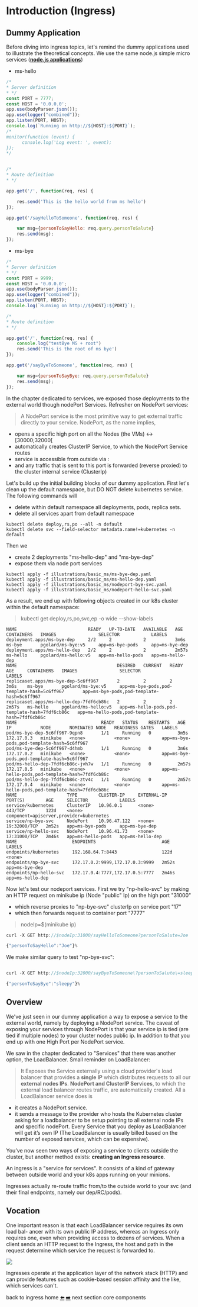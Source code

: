 # Introduction (Ingress)


## Dummy Application

Before diving into ingress topics, let's remind the dummy applications used to illustrate the theoretical concepts.
We use the same node.js simple micro services (**[node.js applications](../docker-images/node-app/svc-section/)**)

- ms-hello

```javascript
/*
* Server definition
* */
const PORT = 7777;
const HOST = '0.0.0.0';
app.use(bodyParser.json());
app.use(logger("combined"));
app.listen(PORT, HOST);
console.log(`Running on http://${HOST}:${PORT}`);
/*
monitor(function (event) {
      console.log('Log event: ', event);
});
*/


/*
* Route definition
* */

app.get('/', function(req, res) {

    res.send('This is the hello world from ms hello')
});

app.get('/sayHelloToSomeone', function(req, res) {

    var msg={personToSayHello: req.query.personToSalute}
    res.send(msg);
});
```

- ms-bye

```javascript
/*
* Server definition
* */
const PORT = 9999;
const HOST = '0.0.0.0';
app.use(bodyParser.json());
app.use(logger("combined"));
app.listen(PORT, HOST);
console.log(`Running on http://${HOST}:${PORT}`);

/*
* Route definition
* */

app.get('/', function(req, res) {
    console.log("testBye MS + root")
    res.send('This is the root of ms bye')
});

app.get('/sayByeToSomeone', function(req, res) {

    var msg={personToSayBye: req.query.personToSalute}
    res.send(msg);
});
```

In the chapter dedicated to services, we exposed those deployments to the external world though nodePort Services.
Refresher on NodePort services:
>A NodePort service is the most primitive way to get external traffic directly to your service.
NodePort, as the name implies,
- opens a specific high port on all the Nodes (the VMs) <-> [30000;32000[
- automatically creates ClusterIP Service, to which the NodePort Service routes
- service is accessible from outside via <NodeIP>:<NodePort>
- and any traffic that is sent to this port is forwarded (reverse proxied) to the cluster internal service (ClusterIp)

Let's build up the initial building blocks of our dummy application. First let's clean up the default namespace, but DO NOT delete kubernetes service.
The following commands will
- delete within default namespace all deployments, pods, replica sets.
- delete all services apart from default namespace

```
kubectl delete deploy,rs,po --all -n default
kubectl delete svc --field-selector metadata.name!=kubernetes -n default
```

Then we  
- create 2 deployments "ms-hello-dep" and "ms-bye-dep"
- expose them via node port services

```
kubectl apply -f illustrations/basic_ms/ms-bye-dep.yaml
kubectl apply -f illustrations/basic_ms/ms-hello-dep.yaml
kubectl apply -f illustrations/basic_ms/nodeport-bye-svc.yaml
kubectl apply -f illustrations/basic_ms/nodeport-hello-svc.yaml
```

As a result, we end up with following objects created in our k8s cluster within the default namespace:

> kubectl get deploy,rs,po,svc,ep -o wide --show-labels
```
NAME                           READY   UP-TO-DATE   AVAILABLE   AGE     CONTAINERS   IMAGES                SELECTOR            LABELS
deployment.apps/ms-bye-dep     2/2     2            2           3m6s    ms-bye       pgolard/ms-bye:v5     app=ms-bye-pods     app=ms-bye-dep
deployment.apps/ms-hello-dep   2/2     2            2           2m57s   ms-hello     pgolard/ms-hello:v5   app=ms-hello-pods   app=ms-hello-dep
NAME                                      DESIRED   CURRENT   READY   AGE     CONTAINERS   IMAGES                SELECTOR                                         LABELS
replicaset.apps/ms-bye-dep-5c6ff967       2         2         2       3m6s    ms-bye       pgolard/ms-bye:v5     app=ms-bye-pods,pod-template-hash=5c6ff967       app=ms-bye-pods,pod-template-hash=5c6ff967
replicaset.apps/ms-hello-dep-7fdf6cb86c   2         2         2       2m57s   ms-hello     pgolard/ms-hello:v5   app=ms-hello-pods,pod-template-hash=7fdf6cb86c   app=ms-hello-pods,pod-template-hash=7fdf6cb86c
NAME                                READY   STATUS    RESTARTS   AGE     IP           NODE       NOMINATED NODE   READINESS GATES   LABELS
pod/ms-bye-dep-5c6ff967-9qpn8       1/1     Running   0          3m5s    172.17.0.3   minikube   <none>           <none>            app=ms-bye-pods,pod-template-hash=5c6ff967
pod/ms-bye-dep-5c6ff967-d4hmb       1/1     Running   0          3m6s    172.17.0.2   minikube   <none>           <none>            app=ms-bye-pods,pod-template-hash=5c6ff967
pod/ms-hello-dep-7fdf6cb86c-jvh7w   1/1     Running   0          2m57s   172.17.0.5   minikube   <none>           <none>            app=ms-hello-pods,pod-template-hash=7fdf6cb86c
pod/ms-hello-dep-7fdf6cb86c-ztv4c   1/1     Running   0          2m57s   172.17.0.4   minikube   <none>           <none>            app=ms-hello-pods,pod-template-hash=7fdf6cb86c
NAME                   TYPE        CLUSTER-IP     EXTERNAL-IP   PORT(S)        AGE     SELECTOR            LABELS
service/kubernetes     ClusterIP   10.96.0.1      <none>        443/TCP        122d    <none>              component=apiserver,provider=kubernetes
service/np-bye-svc     NodePort    10.96.47.122   <none>        19:32000/TCP   2m52s   app=ms-bye-pods     app=ms-bye-dep
service/np-hello-svc   NodePort    10.96.41.73    <none>        17:31000/TCP   2m46s   app=ms-hello-pods   app=ms-hello-dep
NAME                     ENDPOINTS                         AGE     LABELS
endpoints/kubernetes     192.168.64.7:8443                 122d    <none>
endpoints/np-bye-svc     172.17.0.2:9999,172.17.0.3:9999   2m52s   app=ms-bye-dep
endpoints/np-hello-svc   172.17.0.4:7777,172.17.0.5:7777   2m46s   app=ms-hello-dep
```

Now let's test our nodeport services. First we try "np-hello-svc" by making an HTTP request on minikube ip (Node "public" Ip) on the high port "31000"
- which reverse proxies to "np-bye-svc" clusterIp on service port "17"
- which then forwards request to container port "7777"
> nodeIp=$(minikube ip)
```javascript
curl -X GET http://$nodeIp:31000/sayHelloToSomeone?personToSalute=Joe

{"personToSayHello":"Joe"}%
```

We make similar query to test "np-bye-svc":

```javascript

curl -X GET http://$nodeIp:32000/sayByeToSomeone\?personToSalute\=sleepy

{"personToSayBye":"sleepy"}%
```

## Overview

We've just seen in our dummy application a way to expose a service to the external world, namely by deploying a NodePort service.
The caveat of exposing your services through NodePort is that your service ip is tied (are tied if multiple nodes) to your cluster nodes public ip. In addition to that you end up with one High Port per NodePort service.

We saw in the chapter dedicated to "Services" that there was another option, the LoadBalancer.
Small reminder on LoadBalancer:

> It Exposes the Service externally using a cloud provider's load balancer that provides a **single IP** which distributes requests to all our **external nodes IPs**.
**NodePort and ClusterIP Services**, to which the external load balancer routes traffic, are automatically created.
All a LoadBalancer service does is
- it creates a NodePort service.
- it sends a message to the provider who hosts the Kubernetes cluster asking for a loadbalancer to be setup pointing to all external node IPs and specific nodePort.
Every Service that you deploy as LoadBalancer will get it’s own IP (The LoadBalancer is usually billed based on the number of exposed services, which can be expensive).


You’ve now seen two ways of exposing a service to clients outside the cluster, but another method exists: **creating an Ingress resource**.

An ingress is a "service for services".
It consists of a kind of gateway between outside world and your k8s apps running on your minions.

Ingresses actually re-route traffic from/to the outside world to your svc (and their final endpoints, namely our dep/RC/pods).


## Vocation


One important reason is that each LoadBalancer service requires its own load bal- ancer with its own public IP address, whereas an Ingress only requires one, even when providing access to dozens of services.
When a client sends an HTTP request to the Ingress, the host and path in the request determine which service the request is forwarded to.

![](pic/ingress_basics.png)


Ingresses operate at the application layer of the network stack (HTTP) and can provide features such as cookie-based session affinity and the like, which services can't.



back to ingress home **[:arrow_left:](README.md)**
**[:arrow_right:](core-comp.md)** next section core components
